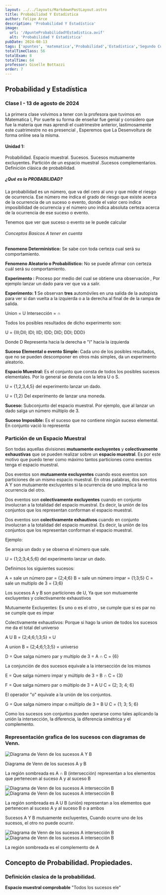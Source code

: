 ```yaml
---
layout: ../../layouts/MarkdownPostLayout.astro
title: Probabilidad Y Estadística
author: Felipe Arce
description: 'Probabilidad Y Estadística'
image:
  url: '/ApunteProbabilidadYEstadistica.avif'
  alt: 'Probabilidad Y Estadística'
pubDate: 2024-08-13
tags: ['apuntes', 'matematica','Probabilidad','Estadística','Segundo Cuatrimestre']
totalTimeClass: 56
totalExam: 8
totalTime: 64
professor: Giselle Bottazzi
order: 7
---
```


## Probabilidad y Estadística

### Clase I - 13 de agosto de 2024

La primera clase volvimos a tener con la profesora que tuvimos en Matematica I, Por suerte su forma de enseñar fue genial y considero que fue la materia que mas aprendi el cuatrimestre anterior, lastimosamente este cuatrimestre no es presencial , Esperemos que La Desenvoltura de forma online sea la misma.

#### Unidad 1:

Probabilidad. Espacio muestral. Sucesos. Sucesos mutuamente excluyentes. Partición de un espacio muestral .Sucesos complementarios. Definición clásica de probabilidad.

##### ¿Qué es la PROBABILIDAD?

La probabilidad es un número, que va del cero al uno y que mide el riesgo de ocurrencia. Ese número me indica el grado de riesgo que existe acerca de la ocurrencia de un suceso o evento, donde el valor cero indica imposibilidad de ocurrencia y el número uno indica absoluta certeza acerca de la ocurrencia de ese suceso o evento.

Tenemos que ver que suceso o evento se le puede calcular 

###### Conceptos Basicos A tener en cuenta

**Fenomeno Deterministico:** Se sabe  con toda certeza cual será su comportamiento.

**Fenomeno Aleatorio o Probabilístico:** No se puede afirmar con certeza cuál será su comportamiento.

**Experimento :** Proceso por medio del cual se obtiene una observación ,
Por ejemplo lanzar un dado para ver que va a salir.


**Experimento: 1** Se observan **tres** automóviles en una salida de la autopista para ver si dan vuelta a la izquierda o a la derecha al final de de la rampa de salida.

Union  = U
Intersección = ∩

Todos los posibles resultados de dicho experimento son:

U = {III;DII; IDI; IID; IDD; DID; DDI; DDD}

Donde D Representa hacia la derecha e "I" hacia la izquierda

**Suceso Elemental o evento Simple:** Cada uno de los posibles resultados, que no se pueden descomponer en otros más simples, da un experimento aleatorio.

**Espacio Muestral:** Es el conjunto que consta de todos los posibles sucesos elementales. Por lo general se denota con la letra U o S.

U = {1,2,3,4,5} del experimento lanzar un dado.

U = {1,2} Del experimento de lanzar una moneda.

**Suceso:** Subconjunto del espacio muestral. Por ejemplo, que al lanzar un dado salga un número múltiplo de 3.

**Suceso Imposible:** Es el suceso que no contiene ningún suceso elemental. En conjunto vació lo representa

<h3 class="text-center uppercase">Partición de un Espacio Muestral</h3>

Son todas aquellas divisiones **mutuamente excluyentes** y **colectivamente exhaustivas** que se pueden realizar sobre un **espacio muestral**. Es por este motivo que puedo tener como máximo tantos particiones como eventos tenga el espacio muestral.

Dos eventos son **mutuamente excluyentes** cuando esos eventos son particiones de un mismo espacio muestral. En otras palabras, dos eventos A Y son mutuamente excluyentes si la ocurrencia de uno implica la no ocurrencia del otro.

Dos eventos son **colectivamente excluyentes** cuando en conjunto involucran a la totalidad del espacio muestral. Es decir, la unión de los conjuntos que los representan conforman el espacio muestral. 

Dos eventos son **colectivamente exhautivos** cuando en conjunto involucran a la totalidad del espacio muestral. Es decir, la unión de los conjuntos que los representan conforman el espacio muestral. 

Ejemplo:

Se arroja un dado  y se observa el número que sale.

U = {1;2;3;4;5;6} del experimento lanzar un dado.

Definimos los siguientes sucesos:

A = sale un número par = {2;4;6}
B = sale un número impar = {1;3;5}
C = sale un multiplo de 3 = {3;6}

Los sucesos A y B son particiones de U, Ya que son mutuamente excluyentes y colectivamente exhaustivos

Mutuamente Excluyentes: Es uno o es el otro , se cumple que si es par no se cumple que es impar 

Colectivamente exhaustivos: Porque si hago la union de todos los sucesos me da el total del universo

A U B = {2;4;6;1;3;5} = U

A union B = {2;4;6;1;3;5} = universo

D = Que salga número par y multiplo de 3 = A ∩ C = {6}

La conjunción de dos sucesos equivale a la intersección de los mismos 

E = Que salga número impar y múltiplo de 3 = B ∩ C = {3}

F = Que salga número par o múltiplo de 3 = A U C = {2; 3; 4; 6}

El operador "o" equivale a la unión de los conjuntos.

G = Que salga número impar o múltiplo de 3 = B U C = {1; 3; 5; 6}

Como los sucesos son conjuntos pueden operarse como tales aplicando la unión la intersección, la diferencia, la diferencia simétrica y el complemento.

<h3 class="text-center uppercase">Representación grafica de los sucesos con diagramas de Venn.</h3>

<div class="flex items-center justify-around">
<img src="/DiagramaVennProbabilidad1.svg"
     alt="Diagrama de Venn de los sucesos A Y B"
     class="max-w-80">
<p> Diagrama de Venn de los sucesos A y B</p>
</div>

<div class="flex items-center justify-around">
<p>La región sombreada es A ∩ B (intersección) representan a los elementos que pertenecen al suceso A y al suceso B</p>
<img src="/DiagramaVennProbabilidad2.svg"
     alt="Diagrama de Venn de los sucesos A intersección B"
     class="max-w-80">
</div>

<div class="flex items-center justify-around">
<img src="/DiagramaVennProbabilidad3.svg"
     alt="Diagrama de Venn de los sucesos A intersección B"
     class="max-w-80">
<p>La región sombreada es A U B (unión) representan a los elementos que pertenecen al suceso A y al suceso B o a ambos</p>
</div>

<div class="flex items-center justify-around">
<p><span class="font-bold">Sucesos A Y B mutuamente excluyentes</span>, Cuando ocurre uno de los sucesos, el otro no puede ocurrir.</p>
<img src="/DiagramaVennProbabilidad4.svg"
     alt="Diagrama de Venn de los sucesos A intersección B"
     class="max-w-80">
</div>

<div class="flex items-center justify-around">
<img src="/DiagramaVennProbabilidad5.svg"
     alt="Diagrama de Venn de los sucesos A intersección B"
     class="max-w-80">
<p>La región sombreada es el complemento de A</p>
</div>













## Concepto de Probabilidad. Propiedades.
### Definición clasica de la probabilidad.

**Espacio muestral comprobable** "Todos los sucesos ele"
